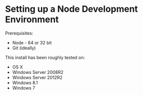 # Setting up a Node Development Environment

Prerequisites:
- Node - 64 or 32 bit
- Git (ideally)

This install has been roughly tested on:
- OS X
- Windows Server 2008R2
- Windows Server 2012R2
- Windows 8.1
- Windows 7
